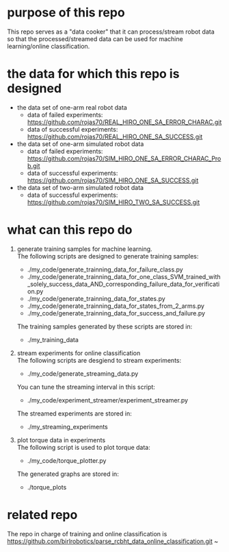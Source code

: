 # purpose of this repo
This repo serves as a "data cooker" that it can process/stream robot data so that the processed/streamed data can be used for machine learning/online classification.

# the data for which this repo is designed
* the data set of one-arm real robot data
  * data of failed experiments: https://github.com/rojas70/REAL_HIRO_ONE_SA_ERROR_CHARAC.git
  * data of successful experiments: https://github.com/rojas70/REAL_HIRO_ONE_SA_SUCCESS.git
* the data set of one-arm simulated robot data
  * data of failed experiments: https://github.com/rojas70/SIM_HIRO_ONE_SA_ERROR_CHARAC_Prob.git
  * data of successful experiments: https://github.com/rojas70/SIM_HIRO_ONE_SA_SUCCESS.git
* the data set of two-arm simulated robot data
  * data of successful experiments: https://github.com/rojas70/SIM_HIRO_TWO_SA_SUCCESS.git

# what can this repo do
1. generate training samples for machine learning.  
    The following scripts are designed to generate training samples:
    * ./my_code/generate_trainning_data_for_failure_class.py
    * ./my_code/generate_trainning_data_for_one_class_SVM_trained_with_solely_success_data_AND_corresponding_failure_data_for_verification.py
    * ./my_code/generate_trainning_data_for_states.py
    * ./my_code/generate_trainning_data_for_states_from_2_arms.py
    * ./my_code/generate_trainning_data_for_success_and_failure.py

    The training samples generated by these scripts are stored in:
    * ./my_training_data

1. stream experiments for online classification  
    The following scripts are desgiend to stream experiments:
    * ./my_code/generate_streaming_data.py

    You can tune the streaming interval in this script:
    * ./my_code/experiment_streamer/experiment_streamer.py

    The streamed experiments are stored in:
    * ./my_streaming_experiments

1. plot torque data in experiments  
    The following script is used to plot torque data:
    * ./my_code/torque_plotter.py

    The generated graphs are stored in:
    * ./torque_plots

# related repo
The repo in charge of training and online classification is https://github.com/birlrobotics/parse_rcbht_data_online_classification.git
~                                                                                                                                      
